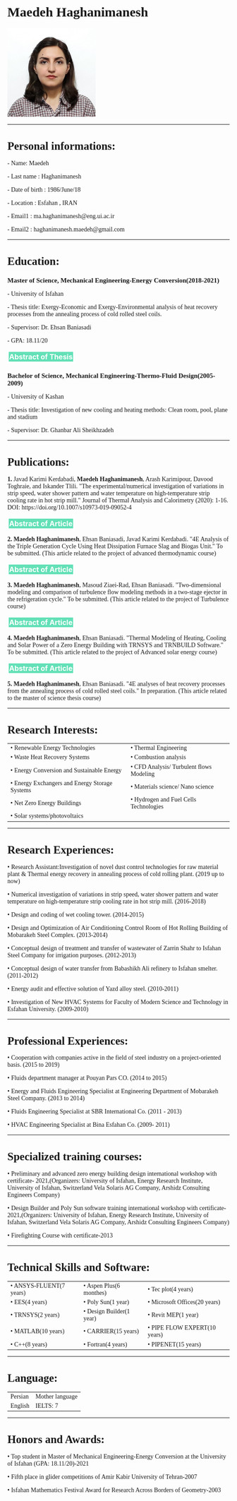 
<html lang="en">
<head>
  <link rel="stylesheet" href="CSS/app.css">
  <style>
.p1 {
  font-family: "Times New Roman", Times, serif;
}

.p2 {
  font-family: Arial, Helvetica, sans-serif;
}

.p3 {
  font-family: "Lucida Console", "Courier New", monospace;
}
</style>
  
  
  <style>
.button {
  
  border: 3px solid white;
  color: white;
  padding: 1px;
  text-align: center;
  text-decoration: none;
  display: inline-block;
  font-size: 16px;
  margin: 0px 0px;
  cursor: pointer;
}

.button1 {background-color: #63e0b7;} /* Green */
.button2 {background-color: #008CBA;} /* Blue */
</style>
  
</head>
<body>
   <h1 class="p1" style="font-size:30px"><b>Maedeh Haghanimanesh</b></h1>
  <img src="CROPPED-20171103_190919.jpg"  width="200" height="200">
  <hr/>
 <h1 class="p1" style="font-size:25px"><b>Personal informations:</b></h1>
  <p class="p1">- Name: Maedeh</p>
  <p class="p1">- Last name : Haghanimanesh</p>
  <p class="p1">- Date of birth : 1986/June/18</p>
  <p class="p1">- Location : Esfahan , IRAN</p>
   <p class="p1">- Email1 : ma.haghanimanesh@eng.ui.ac.ir </p>
  <p class="p1">- Email2 : haghanimanesh.maedeh@gmail.com </p>
  <hr/>
  <!-- -------------------------------------------------------- -->
  <h1 class="p1" style="font-size:25px"><b>Education:</b></h1>
    <h1 class="p1" style="font-size:15px"><b>Master of Science, Mechanical Engineering-Energy Conversion(2018-2021)</b></h1>
  <p class="p1">- University of Isfahan</p>
  <p class="p1">- Thesis title: Exergy-Economic and Exergy-Environmental analysis of heat recovery processes from the annealing process of cold rolled steel coils.</p>
  <p class="p1">- Supervisor: Dr. Ehsan Baniasadi</p>
  <p class="p1">- GPA: 18.11/20</p>
  <a class="button button1"  href="https://haghanimanesh.github.io/ma.haghanimanesh-resume/abstract1.html"> <b>Abstract of Thesis</b></a>
          
  <h1 class="p1" style="font-size:15px"><b>Bachelor of Science, Mechanical Engineering-Thermo-Fluid Design(2005-2009)</b></h1>
    <p class="p1">- University of Kashan</p>
    <p class="p1">- Thesis title: Investigation of new cooling and heating methods: Clean room, pool, plane and stadium</p>
    <p class="p1">- Supervisor: Dr. Ghanbar Ali Sheikhzadeh</p>
  

<hr/>
   <!-- -------------------------------------------------------- -->
  <h1 class="p1" style="font-size:25px"><b>Publications:</b></h1>
  <p class="p1"><b>1.</b> Javad Karimi Kerdabadi, <b>Maedeh Haghanimanesh</b>, Arash Karimipour, Davood Toghraie, and Iskander Tlili. "The experimental/numerical investigation of variations in strip speed, water shower pattern and water temperature on high-temperature strip cooling rate in hot strip mill." Journal of Thermal Analysis and Calorimetry (2020): 1-16. DOI: https://doi.org/10.1007/s10973-019-09052-4</p>
  <a class="button button1"  href="https://haghanimanesh.github.io/ma.haghanimanesh-resume/abstract2.html"><b> Abstract of Article</b></a>
 
  <p class="p1"><b>2. Maedeh Haghanimanesh</b>, Ehsan Baniasadi, Javad Karimi Kerdabadi. "4E Analysis of the Triple Generation Cycle Using Heat Dissipation Furnace Slag and Biogas Unit." To be submitted. (This article related to the project of advanced thermodynamic course)</p>
  <a class="button button1"  href="https://haghanimanesh.github.io/ma.haghanimanesh-resume/abstract3.html"><b> Abstract of Article</b></a>
 
  <p class="p1"><b>3. Maedeh Haghanimanesh</b>, Masoud Ziaei-Rad, Ehsan Baniasadi. "Two-dimensional modeling and comparison of turbulence flow modeling methods in a two-stage ejector in the refrigeration cycle." To be submitted. (This article related to the project of Turbulence course)</p>
  <a class="button button1"  href="https://haghanimanesh.github.io/ma.haghanimanesh-resume/abstract5.html"><b> Abstract of Article</b></a>
  
  <p class="p1"><b>4. Maedeh Haghanimanesh</b>, Ehsan Baniasadi. "Thermal Modeling of Heating, Cooling and Solar Power of a Zero Energy Building with TRNSYS and TRNBUILD Software." To be submitted. (This article related to the project of Advanced solar energy course)</p>
  <a class="button button1"  href="https://haghanimanesh.github.io/ma.haghanimanesh-resume/abstract4.html"><b> Abstract of Article</b></a>
 
  <p class="p1"><b>5. Maedeh Haghanimanesh</b>, Ehsan Baniasadi. "4E analyses of heat recovery processes from the annealing process of cold rolled steel coils." In preparation. (This article related to the master of science thesis course)</p> 
  <hr/>
  <!-- -------------------------------------------------------- -->
  <h1 class="p1" style="font-size:25px"><b>Research Interests:</b></h1>
  <table style="width:100%">
  <tr>
    <td class="p1">•	Renewable Energy Technologies</td>
    <td class="p1">•	Thermal Engineering</td> 
  </tr>
  <tr>
    <td class="p1">•	Waste Heat Recovery Systems</td>
    <td class="p1">•	Combustion analysis </td>
  </tr>
  <tr>
    <td class="p1">•	Energy Conversion and Sustainable Energy</td>
    <td class="p1">•	CFD Analysis/ Turbulent flows Modeling</td> 
  </tr>
    <tr>
    <td class="p1">•	Energy Exchangers and Energy Storage Systems</td>
    <td class="p1">•	Materials science/ Nano science</td> 
  </tr>
    <tr>
    <td class="p1">•	Net Zero Energy Buildings</td>
    <td class="p1">•	Hydrogen and Fuel Cells Technologies </td> 
  </tr>
    <tr>
    <td class="p1">•	Solar systems/photovoltaics</td>
    <td class="p1"> </td> 
  </tr>
</table>
  <hr/>
 <!-- -------------------------------------------------------- -->
  <h1 class="p1" style="font-size:25px"><b>Research Experiences:</b></h1>
  <p class="p1">• Research Assistant:Investigation of novel dust control technologies for raw material plant & Thermal energy recovery in annealing process of cold rolling plant. (2019 up to now)</p> 
    <p class="p1">• Numerical investigation of variations in strip speed, water shower pattern and water temperature on high-temperature strip cooling rate in hot strip mill. (2016-2018)</p> 
      <p class="p1">• Design and coding of wet cooling tower. (2014-2015)</p> 
         <p class="p1">• Design and Optimization of Air Conditioning Control Room of Hot Rolling Building of Mobarakeh Steel Complex. (2013-2014)</p> 
            <p class="p1">• Conceptual design of treatment and transfer of wastewater of Zarrin Shahr to Isfahan Steel Company for irrigation purposes. (2012-2013)</p> 
               <p class="p1">• Conceptual design of water transfer from Babashikh Ali refinery to Isfahan smelter. (2011-2012)</p> 
                  <p class="p1">• Energy audit and effective solution of Yazd alloy steel. (2010-2011)</p> 
                     <p class="p1">• Investigation of New HVAC Systems for Faculty of Modern Science and Technology in Esfahan University. (2009-2010)</p> 
  <hr/>
  <!-- -------------------------------------------------------- -->
  <h1 class="p1" style="font-size:25px"><b>Professional Experiences:</b></h1>
  <p class="p1">•	Cooperation with companies active in the field of steel industry on a project-oriented basis. (2015 to 2019)</p>
  <p class="p1">•	Fluids department manager at Pouyan Pars CO. (2014 to 2015)</p>
  <p class="p1">•	Energy and Fluids Engineering Specialist at Engineering Department of Mobarakeh Steel Company. (2013 to 2014)</p>
  <p class="p1">•	Fluids Engineering Specialist at SBR International Co. (2011 - 2013)</p>
  <p class="p1">•	HVAC Engineering Specialist at Bina Esfahan Co. (2009- 2011)</p>
  <hr/>
    <!-- -------------------------------------------------------- -->
  <h1 class="p1" style="font-size:25px"><b>Specialized training courses:</b></h1>
  <p class="p1">•	Preliminary and advanced zero energy building design international workshop with certificate- 2021,(Organizers: University of Isfahan, Energy Research Institute, University of Isfahan, Switzerland Vela Solaris AG Company, Arshidz Consulting Engineers Company)</p>
  <p class="p1">•	Design Builder and Poly Sun software training international workshop with certificate- 2021,(Organizers: University of Isfahan, Energy Research Institute, University of Isfahan, Switzerland Vela Solaris AG Company, Arshidz Consulting Engineers Company)</p>
  <p class="p1">•	Firefighting Course with certificate-2013</p>
  <hr/>
  <!-- -------------------------------------------------------- -->
  <h1 class="p1" style="font-size:25px"><b>Technical Skills and Software:</b></h1>
  <table style="width:100%">
  <tr>
    <td class="p1">•	ANSYS-FLUENT(7 years)</td>
    <td class="p1">•	Aspen Plus(6 monthes)</td> 
    <td class="p1">•	Tec plot(4 years)</td>
  </tr>
  <tr>
    <td class="p1">•	EES(4 years)</td>
    <td class="p1">•	Poly Sun(1 year)</td> 
    <td class="p1">•	Microsoft Offices(20 years)</td>
  </tr>
  <tr>
    <td class="p1">•	TRNSYS(2 years)</td>
    <td class="p1">•	Design Builder(1 year)</td> 
    <td class="p1">•	Revit MEP(1 year)</td>
  </tr>
    <tr>
    <td class="p1">•	MATLAB(10 years)</td>
    <td class="p1">•	CARRIER(15 years)</td> 
    <td class="p1">•	PIPE FLOW EXPERT(10 years)</td>
  </tr>
    <tr>
    <td class="p1">•	C++(8 years)</td>
    <td class="p1">•	Fortran(4 years)</td> 
    <td class="p1">•	PIPENET(15 years)</td>
  </tr>
</table>
  <hr/>
    <!-- -------------------------------------------------------- -->
  <h1 class="p1" style="font-size:25px"><b>Language:</b></h1>
  <table style="width:100%">
  <tr>
    <td class="p1">Persian</td>
    <td class="p1">Mother language</td> 
  </tr>
  <tr>
    <td class="p1">English</td>
    <td class="p1">IELTS: 7</td> 
  </tr>
</table>
  <hr/>
   <!-- -------------------------------------------------------- -->
  <h1 class="p1" style="font-size:25px"><b>Honors and Awards:</b></h1>
  <p class="p1">•	Top student in Master of Mechanical Engineering-Energy Conversion at the University of Isfahan (GPA: 18.11/20)-2021</p>
  <p class="p1">•	Fifth place in glider competitions of Amir Kabir University of Tehran-2007</p>
  <p class="p1">•	Isfahan Mathematics Festival Award for Research Across Borders of Geometry-2003</p>          
</body>
</html>







